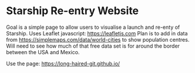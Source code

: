 # Starship Re-entry Website

Goal is a simple page to allow users to visualise a launch and re-enty of Starship.
Uses Leaflet javascript: https://leafletjs.com
Plan is to add in data from https://simplemaps.com/data/world-cities to show population centres.
Will need to see how much of that free data set is for around the border between the USA and Mexico.

Use the page:  https://long-haired-git.github.io/
